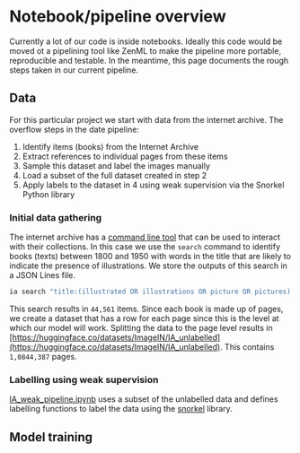 

# Notebook/pipeline overview

Currently a lot of our code is inside notebooks. Ideally this code would be moved ot a pipelining tool like ZenML to make the pipeline more portable, reproducible and testable. In the meantime, this page documents the rough steps taken in our current pipeline. 

## Data 

For this particular project we start with data from the internet archive. The overflow steps in the date pipeline:

1. Identify items (books) from the Internet Archive
2. Extract references to individual pages from these items 
3. Sample this dataset and label the images manually 
4. Load a subset of the full dataset created in step 2 
5. Apply labels to the dataset in 4 using weak supervision via the Snorkel Python library

### Initial data gathering 

The internet archive has a [command line tool](https://archive.org/developers/internetarchive/cli.html) that can be used to interact with their collections. In this case we use the `search` command to identify books (texts) between 1800 and 1950 with words in the title that are likely to indicate the presence of illustrations. We store the outputs of this search in a JSON Lines file. 

``` bash
ia search "title:(illustrated OR illustrations OR picture OR pictures) AND mediatype:(texts) AND date:[1800-01-01 TO 1950-01-01]" -> itemlist.jsonl
```

This search results in `44,561` items. Since each book is made up of pages, we create a dataset that has a row for each page since this is the level at which our model will work. Splitting the data to the page level results in [https://huggingface.co/datasets/ImageIN/IA_unlabelled](https://huggingface.co/datasets/ImageIN/IA_unlabelled). This contains `1,0844,387` pages. 



### Labelling using weak supervision

[IA_weak_pipeline.ipynb](https://github.com/davanstrien/ImageIN/blob/data-documentatioin/notebooks/IA_weak_pipeline.ipynb) uses a subset of the unlabelled data and defines labelling functions to label the data using the [snorkel](https://snorkel.readthedocs.io/en/v0.9.7/) library. 

## Model training




